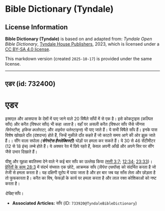 # Bible Dictionary (Tyndale)

## License Information

**Bible Dictionary (Tyndale)** is based on and adapted from: _Tyndale Open Bible Dictionary_, [Tyndale House Publishers](https://tyndaleopenresources.com/), 2023, which is licensed under a [CC BY-SA 4.0 license](https://creativecommons.org/licenses/by-sa/4.0/legalcode.en).

This markdown version (created `2025-10-17`) is provided under the same license.



--------------------------------

## एडर (id: 732400)

एडर
===

इस्राएल और आसपास के देशों में पाए जाने वाले 20 विषैले साँपों में से एक है। इसे कोकट्राइस (कल्पित साँप) और करैत (विषधर साँप) भी कहा *जाता* है। वहाँ पर असली करैत (विषधर साँप जैसे जीनस *सिरेस्टीस, इकिस कलोराटा*, और *वाइपेरा पलेस्टाइना*) भी पाए जाते हैं। ये सभी विषैले साँप हैं। इनके पास विशेष खोखले दाँत (दंशदन्त) होते हैं, जिन्हें नुकीले दाँत कहते हैं जो काटते समय आगे की ओर झुक जाते हैं।। सींग वाला सपोला *(**सेरेस्टेस हैस्लेक्विस्टी**)* घोड़ों पर हमला कर सकते हैं। ये 30 से 46 सेंटीमीटर (12 से 18 इंच) लम्बे होते हैं। ये अक्सर रेत में छिपे रहते हैं, केवल अपनी आँखें और अपने सिर पर सींग जैसे उभार दिखाते हैं।

यीशु और यूहन्ना बपतिस्मा देने वाले ने कई बार साँप का उल्लेख किया ([मत्ती 3:7](https://ref.ly/Matt3:7); [12:34](https://ref.ly/Matt12:34); [23:33](https://ref.ly/Matt23:33))। [प्रेरितों के काम 28:3](https://ref.ly/Acts28:3) में संदर्भ संभवतः एक छोटे, आक्रमक साँप (*विपेरा एसपीस*) को संदर्भित करता है जो तेजी से हमला करता है। यह दक्षिणी यूरोप में पाया जाता है और हर बार जब यह साँस लेता और छोड़ता है तो फुफकारता है। करैत का विष, फेफड़ों के कार्य पर हमला करता है और लाल रक्त कोशिकाओं को नष्ट करता है।

*देखिए* साँप।

* **Associated Articles:** साँप (ID: `733920@TyndaleBibleDictionary`)

